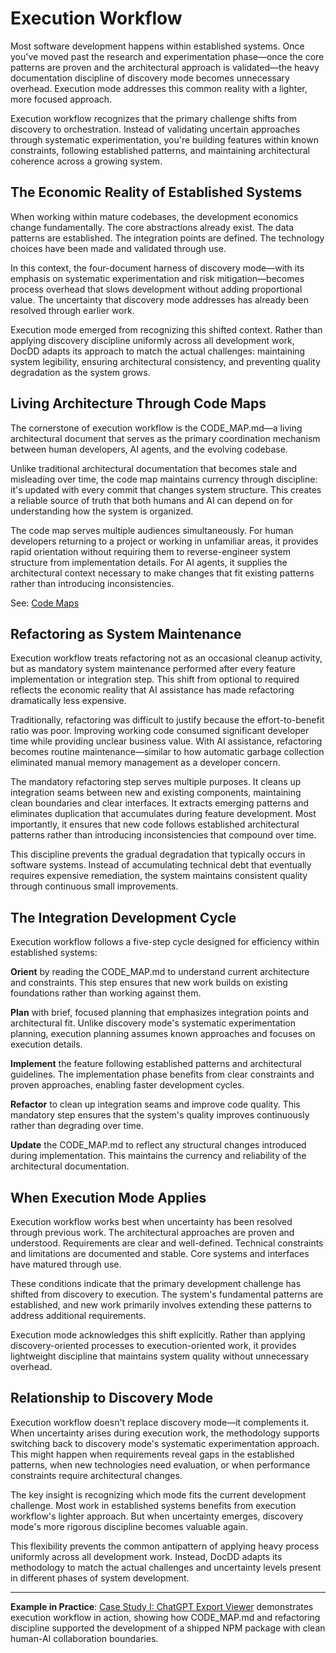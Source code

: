 # Execution Workflow

Most software development happens within established systems. Once you've moved past the research and experimentation phase—once the core patterns are proven and the architectural approach is validated—the heavy documentation discipline of discovery mode becomes unnecessary overhead. Execution mode addresses this common reality with a lighter, more focused approach.

Execution workflow recognizes that the primary challenge shifts from discovery to orchestration. Instead of validating uncertain approaches through systematic experimentation, you're building features within known constraints, following established patterns, and maintaining architectural coherence across a growing system.

## The Economic Reality of Established Systems

When working within mature codebases, the development economics change fundamentally. The core abstractions already exist. The data patterns are established. The integration points are defined. The technology choices have been made and validated through use.

In this context, the four-document harness of discovery mode—with its emphasis on systematic experimentation and risk mitigation—becomes process overhead that slows development without adding proportional value. The uncertainty that discovery mode addresses has already been resolved through earlier work.

Execution mode emerged from recognizing this shifted context. Rather than applying discovery discipline uniformly across all development work, DocDD adapts its approach to match the actual challenges: maintaining system legibility, ensuring architectural consistency, and preventing quality degradation as the system grows.

## Living Architecture Through Code Maps

The cornerstone of execution workflow is the CODE_MAP.md—a living architectural document that serves as the primary coordination mechanism between human developers, AI agents, and the evolving codebase.

Unlike traditional architectural documentation that becomes stale and misleading over time, the code map maintains currency through discipline: it's updated with every commit that changes system structure. This creates a reliable source of truth that both humans and AI can depend on for understanding how the system is organized.

The code map serves multiple audiences simultaneously. For human developers returning to a project or working in unfamiliar areas, it provides rapid orientation without requiring them to reverse-engineer system structure from implementation details. For AI agents, it supplies the architectural context necessary to make changes that fit existing patterns rather than introducing inconsistencies.

See: [Code Maps](./code-maps.md)

## Refactoring as System Maintenance

Execution workflow treats refactoring not as an occasional cleanup activity, but as mandatory system maintenance performed after every feature implementation or integration step. This shift from optional to required reflects the economic reality that AI assistance has made refactoring dramatically less expensive.

Traditionally, refactoring was difficult to justify because the effort-to-benefit ratio was poor. Improving working code consumed significant developer time while providing unclear business value. With AI assistance, refactoring becomes routine maintenance—similar to how automatic garbage collection eliminated manual memory management as a developer concern.

The mandatory refactoring step serves multiple purposes. It cleans up integration seams between new and existing components, maintaining clean boundaries and clear interfaces. It extracts emerging patterns and eliminates duplication that accumulates during feature development. Most importantly, it ensures that new code follows established architectural patterns rather than introducing inconsistencies that compound over time.

This discipline prevents the gradual degradation that typically occurs in software systems. Instead of accumulating technical debt that eventually requires expensive remediation, the system maintains consistent quality through continuous small improvements.

## The Integration Development Cycle

Execution workflow follows a five-step cycle designed for efficiency within established systems:

**Orient** by reading the CODE_MAP.md to understand current architecture and constraints. This step ensures that new work builds on existing foundations rather than working against them.

**Plan** with brief, focused planning that emphasizes integration points and architectural fit. Unlike discovery mode's systematic experimentation planning, execution planning assumes known approaches and focuses on execution details.

**Implement** the feature following established patterns and architectural guidelines. The implementation phase benefits from clear constraints and proven approaches, enabling faster development cycles.

**Refactor** to clean up integration seams and improve code quality. This mandatory step ensures that the system's quality improves continuously rather than degrading over time.

**Update** the CODE_MAP.md to reflect any structural changes introduced during implementation. This maintains the currency and reliability of the architectural documentation.

## When Execution Mode Applies

Execution workflow works best when uncertainty has been resolved through previous work. The architectural approaches are proven and understood. Requirements are clear and well-defined. Technical constraints and limitations are documented and stable. Core systems and interfaces have matured through use.

These conditions indicate that the primary development challenge has shifted from discovery to execution. The system's fundamental patterns are established, and new work primarily involves extending these patterns to address additional requirements.

Execution mode acknowledges this shift explicitly. Rather than applying discovery-oriented processes to execution-oriented work, it provides lightweight discipline that maintains system quality without unnecessary overhead.

## Relationship to Discovery Mode

Execution workflow doesn't replace discovery mode—it complements it. When uncertainty arises during execution work, the methodology supports switching back to discovery mode's systematic experimentation approach. This might happen when requirements reveal gaps in the established patterns, when new technologies need evaluation, or when performance constraints require architectural changes.

The key insight is recognizing which mode fits the current development challenge. Most work in established systems benefits from execution workflow's lighter approach. But when uncertainty emerges, discovery mode's more rigorous discipline becomes valuable again.

This flexibility prevents the common antipattern of applying heavy process uniformly across all development work. Instead, DocDD adapts its methodology to match the actual challenges and uncertainty levels present in different phases of system development.

---

**Example in Practice**: [Case Study I: ChatGPT Export Viewer](../patterns/chatgpt-export-viewer.md) demonstrates execution workflow in action, showing how CODE_MAP.md and refactoring discipline supported the development of a shipped NPM package with clean human-AI collaboration boundaries.
